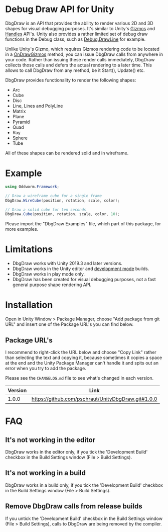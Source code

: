 # Debug Draw API for Unity

DbgDraw is an API that provides the ability to render various 2D and 3D shapes for visual debugging purposes. It's similar to Unity's [Gizmos](https://docs.unity3d.com/ScriptReference/Gizmos.html) and [Handles](https://docs.unity3d.com/ScriptReference/Handles.html) API's. Unity also provides a rather limited set of debug draw functions in the Debug class, such as [Debug.DrawLine](https://docs.unity3d.com/ScriptReference/Debug.DrawLine.html) for example.

Unlike Unity's Gizmo, which requires Gizmos rendering code to be located in a [OnDrawGizmos](https://docs.unity3d.com/ScriptReference/MonoBehaviour.OnDrawGizmos.html) method, you can issue DbgDraw calls from anywhere in your code. Rather than issuing these render calls immediately, DbgDraw collects those calls and defers the actual rendering to a later time. This allows to call DbgDraw from any method, be it Start(), Update() etc.

DbgDraw provides functionality to render the following shapes:
* Arc
* Cube
* Disc
* Line, Lines and PolyLine
* Matrix
* Plane
* Pyramid
* Quad
* Ray
* Sphere
* Tube

All of these shapes can be rendered solid and in wireframe.


# Example

```csharp
using Oddworm.Framework;

// Draw a wireframe cube for a single frame
DbgDraw.WireCube(position, rotation, scale, color); 

// Draw a solid cube for ten seconds
DbgDraw.Cube(position, rotation, scale, color, 10);
```
Please import the "DbgDraw Examples" file, which part of this package, for more examples.


# Limitations

* DbgDraw works with Unity 2019.3 and later versions.
* DbgDraw works in the Unity editor and [development mode](https://docs.unity3d.com/Manual/BuildSettings.html) builds. 
* DbgDraw works in play mode only.
* DbgDraw has been created for visual debugging purposes, not a fast general purpose shape rendering API.


# Installation

Open in Unity Window > Package Manager, choose "Add package from git URL" and insert one of the Package URL's you can find below.

## Package URL's

I recommend to right-click the URL below and choose "Copy Link" rather than selecting the text and copying it, because sometimes it copies a space at the end and the Unity Package Manager can't handle it and spits out an error when you try to add the package.

Please see the ```CHANGELOG.md``` file to see what's changed in each version.

| Version  |     Link      |
|----------|:-------------:|
| 1.0.0 | https://github.com/pschraut/UnityDbgDraw.git#1.0.0 |



# FAQ

## It's not working in the editor

DbgDraw works in the editor only, if you tick the 'Development Build' checkbox in the Build Settings window (File > Build Settings).

## It's not working in a build

DbgDraw works in a build only, if you tick the 'Development Build' checkbox in the Build Settings window (File > Build Settings).

## Remove DbgDraw calls from release builds

If you untick the 'Development Build' checkbox in the Build Settings window (File > Build Settings), calls to DbgDraw are being removed by the compiler.

